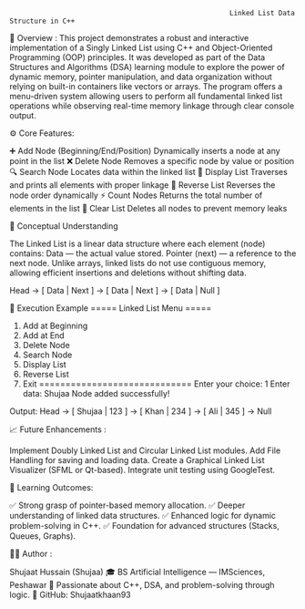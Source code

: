                                                           Linked List Data Structure in C++

📘 Overview :
This project demonstrates a robust and interactive implementation of a Singly Linked List using C++ and Object-Oriented Programming (OOP) principles.
It was developed as part of the Data Structures and Algorithms (DSA) learning module to explore the power of dynamic memory, pointer manipulation,
and data organization without relying on built-in containers like vectors or arrays.
The program offers a menu-driven system allowing users to perform all fundamental linked list operations while observing real-time memory linkage through clear console output.

⚙️ Core Features:

➕ Add Node (Beginning/End/Position)	Dynamically inserts a node at any point in the list
❌ Delete Node	Removes a specific node by value or position
🔍 Search Node	Locates data within the linked list
📜 Display List	Traverses and prints all elements with proper linkage
🔁 Reverse List	Reverses the node order dynamically
⚡ Count Nodes	Returns the total number of elements in the list
🧹 Clear List	Deletes all nodes to prevent memory leaks


🧠 Conceptual Understanding

The Linked List is a linear data structure where each element (node) contains:
Data — the actual value stored.
Pointer (next) — a reference to the next node.
Unlike arrays, linked lists do not use contiguous memory, allowing efficient insertions and deletions without shifting data.

Head → [ Data | Next ] → [ Data | Next ] → [ Data | Null ]

🚀 Execution Example
===== Linked List Menu =====
1. Add at Beginning
2. Add at End
3. Delete Node
4. Search Node
5. Display List
6. Reverse List
7. Exit
=============================
Enter your choice: 1
Enter data: Shujaa
Node added successfully!


Output:
Head → [ Shujaa | 123 ] → [ Khan | 234 ] → [ Ali | 345 ] → Null



📈 Future Enhancements :

Implement Doubly Linked List and Circular Linked List modules.
Add File Handling for saving and loading data.
Create a Graphical Linked List Visualizer (SFML or Qt-based).
Integrate unit testing using GoogleTest.


🧾 Learning Outcomes:

✅ Strong grasp of pointer-based memory allocation.
✅ Deeper understanding of linked data structures.
✅ Enhanced logic for dynamic problem-solving in C++.
✅ Foundation for advanced structures (Stacks, Queues, Graphs).

👨‍💻 Author :

Shujaat Hussain (Shujaa)
🎓 BS Artificial Intelligence — IMSciences, Peshawar
💬 Passionate about C++, DSA, and problem-solving through logic.
🔗 GitHub: Shujaatkhaan93
